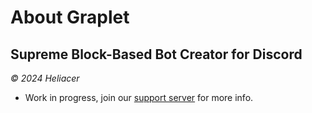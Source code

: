 # About Graplet
## Supreme Block-Based Bot Creator for Discord
*© 2024 Heliacer*


- Work in progress, join our [support server](https://discord.gg/5GWccwuWYU) for more info.